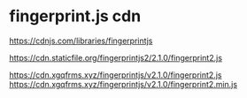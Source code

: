 # fingerprint.js cdn

https://cdnjs.com/libraries/fingerprintjs

https://cdn.staticfile.org/fingerprintjs2/2.1.0/fingerprint2.js


https://cdn.xgqfrms.xyz/fingerprintjs/v2.1.0/fingerprint2.js
https://cdn.xgqfrms.xyz/fingerprintjs/v2.1.0/fingerprint2.min.js
